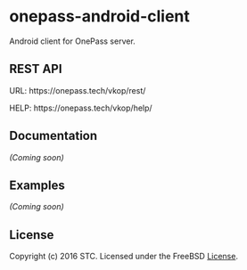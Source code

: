 # onepass-android-client
Android client for OnePass server.

## REST API
<p>URL: https://onepass.tech/vkop/rest/</p>
<p>HELP: https://onepass.tech/vkop/help/</p>

## Documentation
_(Coming soon)_

## Examples
_(Coming soon)_

## License
Copyright (c) 2016 STC. Licensed under the FreeBSD <a href="https://onepass.tech/license-agreement.html">License</a>.
